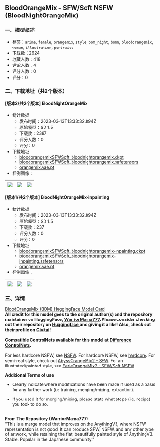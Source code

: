## BloodOrangeMix - SFW/Soft NSFW (BloodNightOrangeMix)
### 一、模型概述

- 标签：`anime`, `female`, `orangemix`, `style`, `bom_night`, `bomn`, `bloodorangemix`, `woman`, `illustration`, `portraits`
- 下载数：2624
- 收藏人数：418
- 评论人数：4
- 评分人数：0
- 评分：0

### 二、下载地址（共2个版本）

#### [版本2/共2个版本] BloodNightOrangeMix

- 统计数据
  - 发布时间：2023-03-13T13:33:32.894Z
  - 原始模型：SD 1.5
  - 下载数：2387
  - 评分人数：0
  - 评分：0
- 下载地址
  - [bloodorangemixSFWSoft_bloodnightorangemix.ckpt](https://civitai.com/api/download/models/9328?type=Pruned%20Model&format=PickleTensor&size=pruned&fp=fp16)
  - [bloodorangemixSFWSoft_bloodnightorangemix.safetensors](https://civitai.com/api/download/models/9328)
  - [orangemix.vae.pt](https://civitai.com/api/download/models/9328?type=VAE&format=Other)
- 样例图像：

| <img src="https://image.civitai.com/xG1nkqKTMzGDvpLrqFT7WA/5981ae29-7a7d-443c-88e5-ffa050ffa200/width=450/89991.jpeg" /> | <img src="https://image.civitai.com/xG1nkqKTMzGDvpLrqFT7WA/4b437e7e-6f11-4dd5-5673-972b1b56a700/width=450/89990.jpeg" /> | <img src="https://image.civitai.com/xG1nkqKTMzGDvpLrqFT7WA/96566343-f206-4c5c-b15d-54b8e4edf700/width=450/89989.jpeg" /> |
| ---- | ---- | ---- |

#### [版本1/共2个版本] BloodNightOrangeMix-inpainting

- 统计数据
  - 发布时间：2023-03-13T13:33:32.894Z
  - 原始模型：SD 1.5
  - 下载数：237
  - 评分人数：0
  - 评分：0
- 下载地址
  - [bloodorangemixSFWSoft_bloodnightorangemix-inpainting.ckpt](https://civitai.com/api/download/models/9532?type=Pruned%20Model&format=PickleTensor&size=pruned&fp=fp16)
  - [bloodorangemixSFWSoft_bloodnightorangemix-inpainting.safetensors](https://civitai.com/api/download/models/9532)
  - [orangemix.vae.pt](https://civitai.com/api/download/models/9532?type=VAE&format=Other)
- 样例图像：

| <img src="https://image.civitai.com/xG1nkqKTMzGDvpLrqFT7WA/02190a47-1b78-4307-42a8-c76568cda900/width=450/91941.jpeg" /> | <img src="https://image.civitai.com/xG1nkqKTMzGDvpLrqFT7WA/497eae00-79ad-4ab8-b2c3-97ca59ffd300/width=450/91940.jpeg" /> | <img src="https://image.civitai.com/xG1nkqKTMzGDvpLrqFT7WA/4c69b990-efe0-418e-3345-ec36060ca100/width=450/91939.jpeg" /> |
| ---- | ---- | ---- |


### 三、详情
<p><a target="_blank" rel="ugc" href="https://huggingface.co/WarriorMama777/OrangeMixs#bloodorangemix-bom">BloodOrangeMix (BOM) HuggingFace Model Card</a><br /><strong>All credit for this model goes to the original author(s) and the repository maintainer on HuggingFace, </strong><a target="_blank" rel="ugc" href="https://huggingface.co/WarriorMama777"><strong>WarriorMama777</strong></a><strong>. Please consider checking out their repository on </strong><a target="_blank" rel="ugc" href="https://huggingface.co/WarriorMama777/OrangeMixs"><strong>Huggingface </strong></a><strong>and giving it a like! Also, check out their profile on </strong><a target="_blank" rel="ugc" href="https://civitai.com/user/WarriorMama777"><strong>Civitai</strong></a><strong>!</strong><br /><br /><strong>Compatible ControlNets available for this model at </strong><a target="_blank" rel="ugc" href="https://civitai.com/models/9557/abyssorangemix2-controlnets"><strong>Difference ControlNets</strong></a><strong>.</strong><br /><br />For less hardcore NSFW, see <a target="_blank" rel="ugc" href="https://civitai.com/models/7926/bloodorangemix-nsfw-bloodorangemixhalf">NSFW</a>. For hardcore NSFW, see <a target="_blank" rel="ugc" href="https://civitai.com/models/7933/bloodorangemix-hardcore">hardcore</a>. For semi-real style, check out <a target="_blank" rel="ugc" href="https://civitai.com/models/4437/abyssorangemix2-sfw">AbyssOrangeMix2 - SFW</a>. For an illustrated/painted style, see <a target="_blank" rel="ugc" href="https://civitai.com/models/8402/eerieorangemix2-sfwsoft-nsfw-eerieorangemix2night">EerieOrangeMix2 - SFW/Soft NSFW</a>.<br /></p><p><strong>Additional Terms of use</strong></p><ul><li><p>Clearly indicate where modifications have been made if used as a basis for any further work (i.e training, merging/mixing, extraction).</p></li><li><p>If you used it for merging/mixing, please state what steps (i.e. recipe) you took to do so.</p></li></ul><p><br /><strong>From The Repository (WarriorMama777)</strong><br />"This is a merge model that improves on the AnythingV3, where NSFW representation is not good. It can produce SFW, NSFW, and any other type of artwork, while retaining the flat, beautifully painted style of AnythingV3. Stable. Popular in the Japanese community."</p>